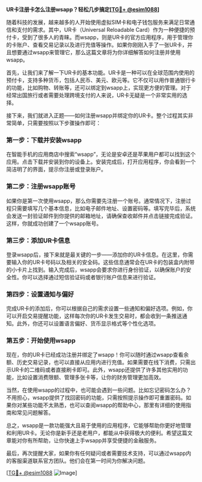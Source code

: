 **UR卡注册卡怎么注册wsapp？轻松几步搞定[[TG💪+ @esim1088](https://t.me/s/esim1088)]**

随着科技的发展，越来越多的人开始使用虚拟SIM卡和电子钱包服务来满足日常通信和支付的需求。其中，UR卡（Universal Reloadable Card）作为一种便捷的预付卡，受到了很多人的青睐。而wsapp，则是UR卡的官方应用程序，用于管理你的卡账户、查看交易记录以及进行充值等操作。如果你刚刚入手了一张UR卡，并且想要通过wsapp来管理它，那么这篇文章将为你详细解答如何注册并使用wsapp。

首先，让我们来了解一下UR卡的基本功能。UR卡是一种可以在全球范围内使用的预付卡，支持多种货币，包括人民币、美元、欧元等。它不仅可以用作普通银行卡的功能，比如购物、转账等，还可以绑定到wsapp上，实现更方便的管理。对于经常出国旅行或者需要处理跨境支付的人来说，UR卡无疑是一个非常实用的选择。

接下来，我们就进入正题——如何注册wsapp并绑定你的UR卡。整个过程其实非常简单，只需要按照以下步骤操作即可：

### 第一步：下载并安装wsapp

在智能手机的应用商店中搜索“wsapp”，无论是安卓还是苹果用户都可以找到这个应用。点击下载并安装到你的设备上。安装完成后，打开应用程序，你会看到一个简洁明了的界面，提示你注册或登录账户。

### 第二步：注册wsapp账号

如果你是第一次使用wsapp，那么你需要先注册一个账号。通常情况下，注册过程只需要填写几个基本信息，比如电子邮件地址、设置密码等。填写完毕后，系统会发送一封验证邮件到你提供的邮箱地址，请确保查收邮件并点击链接完成验证。这样，你就成功创建了一个wsapp账号。

### 第三步：添加UR卡信息

登录wsapp后，接下来就是最关键的一步——添加你的UR卡信息。在这里，你需要输入你的UR卡号码以及相关的安全码。这些信息通常会在UR卡的包装盒内附带的小卡片上找到。输入完成后，wsapp会要求你进行身份验证，以确保账户的安全性。你可以选择通过短信验证码或者银行账户信息来进行验证。

### 第四步：设置通知与偏好

完成UR卡的添加后，你可以根据自己的需求设置一些通知和偏好选项。例如，你可以开启交易提醒功能，这样每次你的UR卡发生交易时，都会收到一条推送通知。此外，你还可以设置语言偏好、货币显示格式等个性化选项。

### 第五步：开始使用wsapp

现在，你的UR卡已经成功注册并绑定了wsapp！你可以随时通过wsapp查看余额、历史交易记录，也可以直接从应用内进行充值。如果需要在线下消费，只需出示UR卡的二维码或者直接刷卡即可。此外，wsapp还提供了许多其他实用的功能，比如设置消费限额、管理多张卡等，让你的财务管理更加高效。

当然，在使用wsapp的过程中，也可能会遇到一些问题。比如忘记密码怎么办？不用担心，wsapp提供了找回密码的功能，只需按照提示操作即可重置密码。如果你对某些功能不太熟悉，也可以查阅wsapp的帮助中心，那里有详细的使用指南和常见问题解答。

总之，wsapp是一款功能强大且易于使用的应用程序，它能够帮助你更好地管理和利用UR卡。无论你是新手还是老用户，都能从中获得极大的便利。希望这篇文章能对你有所帮助，让你快速上手wsapp并享受便捷的金融服务。

最后，再次提醒大家，如果你有任何疑问或者需要技术支持，可以通过wsapp内的客服渠道联系官方团队。他们会在第一时间为你解决问题。

[[TG💪+ @esim1088](https://t.me/s/esim1088) ![Image](https://i.postimg.cc/4NQfJmqS/Snipaste-2025-05-13-00-14-12.png)]